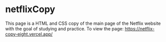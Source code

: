 # netflixCopy
This page is a HTML and CSS copy of the main page of the Netflix website with the goal of studying and practice.
To view the page: https://netflix-copy-eight.vercel.app/
